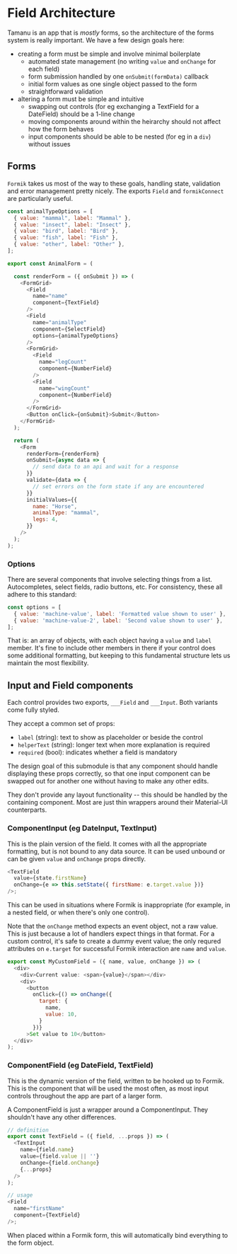 # Field Architecture

Tamanu is an app that is _mostly_ forms, so the architecture of the forms system is
really important. We have a few design goals here:

- creating a form must be simple and involve minimal boilerplate
  - automated state management (no writing `value` and `onChange` for each field)
  - form submission handled by one `onSubmit(formData)` callback
  - initial form values as one single object passed to the form
  - straightforward validation
- altering a form must be simple and intuitive
  - swapping out controls (for eg exchanging a TextField for a DateField) should be a 1-line change
  - moving components around within the heirarchy should not affect how the form behaves
  - input components should be able to be nested (for eg in a `div`) without issues

## Forms

`Formik` takes us most of the way to these goals, handling state, validation and error management
pretty nicely. The exports `Field` and `formikConnect` are particularly useful.

```javascript
const animalTypeOptions = [
  { value: "mammal", label: "Mammal" },
  { value: "insect", label: "Insect" },
  { value: "bird", label: "Bird" },
  { value: "fish", label: "Fish" },
  { value: "other", label: "Other" },
];

export const AnimalForm = (

  const renderForm = ({ onSubmit }) => (
    <FormGrid>
      <Field
        name="name"
        component={TextField}
      />
      <Field
        name="animalType"
        component={SelectField}
        options={animalTypeOptions}
      />
      <FormGrid>
        <Field
          name="legCount"
          component={NumberField}
        />
        <Field
          name="wingCount"
          component={NumberField}
        />
      </FormGrid>
      <Button onClick={onSubmit}>Submit</Button>
    </FormGrid>
  );

  return (
    <Form
      renderForm={renderForm}
      onSubmit={async data => {
        // send data to an api and wait for a response
      }}
      validate={data => {
        // set errors on the form state if any are encountered
      }}
      initialValues={{
        name: "Horse",
        animalType: "mammal",
        legs: 4,
      }}
    />
  );
);
```

### Options

There are several components that involve selecting things from a list. Autocompletes, select
fields, radio buttons, etc. For consistency, these all adhere to this standard:

```javascript
const options = [
  { value: 'machine-value', label: 'Formatted value shown to user' },
  { value: 'machine-value-2', label: 'Second value shown to user' },
];
```

That is: an array of objects, with each object having a `value` and `label` member. It's fine to
include other members in there if your control does some additional formatting, but keeping to
this fundamental structure lets us maintain the most flexibility.

## Input and Field components

Each control provides two exports, `___Field` and `___Input`. Both variants come fully
styled.

They accept a common set of props:

- `label` (string): text to show as placeholder or beside the control
- `helperText` (string): longer text when more explanation is required
- `required` (bool): indicates whether a field is mandatory

The design goal of this submodule is that any component should handle displaying these
props correctly, so that one input component can be swapped out for another one without
having to make any other edits.

They don't provide any layout functionality -- this should be handled by the
containing component. Most are just thin wrappers around their Material-UI
counterparts.

### ComponentInput (eg DateInput, TextInput)

This is the plain version of the field. It comes with all the appropriate
formatting, but is not bound to any data source. It can be used unbound or can
be given `value` and `onChange` props directly.

```javascript
<TextField
  value={state.firstName}
  onChange={e => this.setState({ firstName: e.target.value })}
/>;
```

This can be used in situations where Formik is inappropriate (for example, in
a nested field, or when there's only one control).

Note that the `onChange` method expects an event object, not a raw value. This is
just because a lot of handlers expect things in that format. For a custom control,
it's safe to create a dummy event value; the only requred attributes on `e.target`
for successful Formik interaction are `name` and `value`.

```javascript
export const MyCustomField = ({ name, value, onChange }) => (
  <div>
    <div>Current value: <span>{value}</span></div>
    <div>
      <button 
        onClick={() => onChange({
          target: {
            name,
            value: 10,
          }
        })}
      >Set value to 10</button>
  </div>
);
```

### ComponentField (eg DateField, TextField)

This is the dynamic version of the field, written to be hooked up to Formik. This is
the component that will be used the most often, as most input controls throughout
the app are part of a larger form.

A ComponentField is just a wrapper around a ComponentInput. They shouldn't have any
other differences.

```javascript
// definition
export const TextField = ({ field, ...props }) => (
  <TextInput
    name={field.name}
    value={field.value || ''}
    onChange={field.onChange}
    {...props}
  />
);

// usage
<Field
  name="firstName"
  component={TextField}
/>;
```

When placed within a Formik form, this will automatically bind everything to
the form object.
